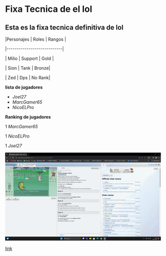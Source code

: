 # Fixa Tecnica de el lol
## Esta es la fixa tecnica definitiva de lol

|Personajes | Roles | Rangos |

|----------------------------|

| Milio     | Support | Gold |

| Sion      | Tank    | Bronze|

| Zed       | Dps     | No Rank|

**lista de jugadores**

- *Joel27*
- *MarcGamer65*
- *NicoELPro*

**Ranking de jugadores**

1 *MarcGamer65*

1 *NicoELPro*

1 *Joel27*

![lol](Capture001.png)

[link](www.nasa.com)